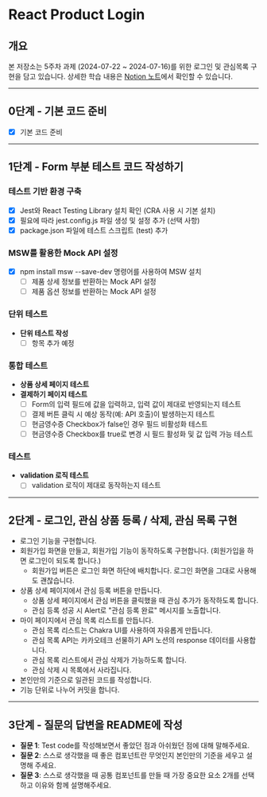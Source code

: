 # React Product Login

## 개요

본 저장소는 5주차 과제 (2024-07-22 ~ 2024-07-16)를 위한 로그인 및 관심목록 구현을 담고 있습니다. 상세한 학습 내용은 [Notion 노트](https://www.notion.so/TIL-FE-25dbeb894e884b889eca0fa3e4e13904)에서 확인할 수 있습니다.

---

## 0단계 - 기본 코드 준비

- [x]  기본 코드 준비

---

## 1단계 - Form 부분 테스트 코드 작성하기

### 테스트 기반 환경 구축

- [x] Jest와 React Testing Library 설치 확인 (CRA 사용 시 기본 설치)
- [x] 필요에 따라 jest.config.js 파일 생성 및 설정 추가 (선택 사항)
- [x] package.json 파일에 테스트 스크립트 (test) 추가

### MSW를 활용한 Mock API 설정

- [x] npm install msw --save-dev 명령어를 사용하여 MSW 설치
  - [ ] 제품 상세 정보를 반환하는 Mock API 설정
  - [ ] 제품 옵션 정보를 반환하는 Mock API 설정

### 단위 테스트

- **단위 테스트 작성**
  - [ ] 항목 추가 예정

### 통합 테스트

- **상품 상세 페이지 테스트**
- **결제하기 페이지 테스트**
  - [ ] Form의 입력 필드에 값을 입력하고, 입력 값이 제대로 반영되는지 테스트
  - [ ] 결제 버튼 클릭 시 예상 동작(예: API 호출)이 발생하는지 테스트
  - [ ] 현금영수증 Checkbox가 false인 경우 필드 비활성화 테스트
  - [ ] 현금영수증 Checkbox를 true로 변경 시 필드 활성화 및 값 입력 가능 테스트

### 테스트

- **validation 로직 테스트**
  - [ ] validation 로직이 제대로 동작하는지 테스트

---

## 2단계 - 로그인, 관심 상품 등록 / 삭제, 관심 목록 구현

- 로그인 기능을 구현합니다.
- 회원가입 화면을 만들고, 회원가입 기능이 동작하도록 구현합니다. (회원가입을 하면 로그인이 되도록 합니다.)
  - 회원가입 버튼은 로그인 화면 하단에 배치합니다. 로그인 화면을 그대로 사용해도 괜찮습니다.
- 상품 상세 페이지에서 관심 등록 버튼을 만듭니다.
  - 상품 상세 페이지에서 관심 버튼을 클릭했을 때 관심 추가가 동작하도록 합니다.
  - 관심 등록 성공 시 Alert로 "관심 등록 완료" 메시지를 노출합니다.
- 마이 페이지에서 관심 목록 리스트를 만듭니다.
  - 관심 목록 리스트는 Chakra UI를 사용하여 자유롭게 만듭니다.
  - 관심 목록 API는 카카오테크 선물하기 API 노션의 response 데이터를 사용합니다.
  - 관심 목록 리스트에서 관심 삭제가 가능하도록 합니다.
  - 관심 삭제 시 목록에서 사라집니다.
- 본인만의 기준으로 일관된 코드를 작성합니다.
- 기능 단위로 나누어 커밋을 합니다.

---

## 3단계 - 질문의 답변을 README에 작성

- **질문 1**: Test code를 작성해보면서 좋았던 점과 아쉬웠던 점에 대해 말해주세요.
- **질문 2**: 스스로 생각했을 때 좋은 컴포넌트란 무엇인지 본인만의 기준을 세우고 설명해 주세요.
- **질문 3**: 스스로 생각했을 때 공통 컴포넌트를 만들 때 가장 중요한 요소 2개를 선택하고 이유와 함께 설명해주세요.